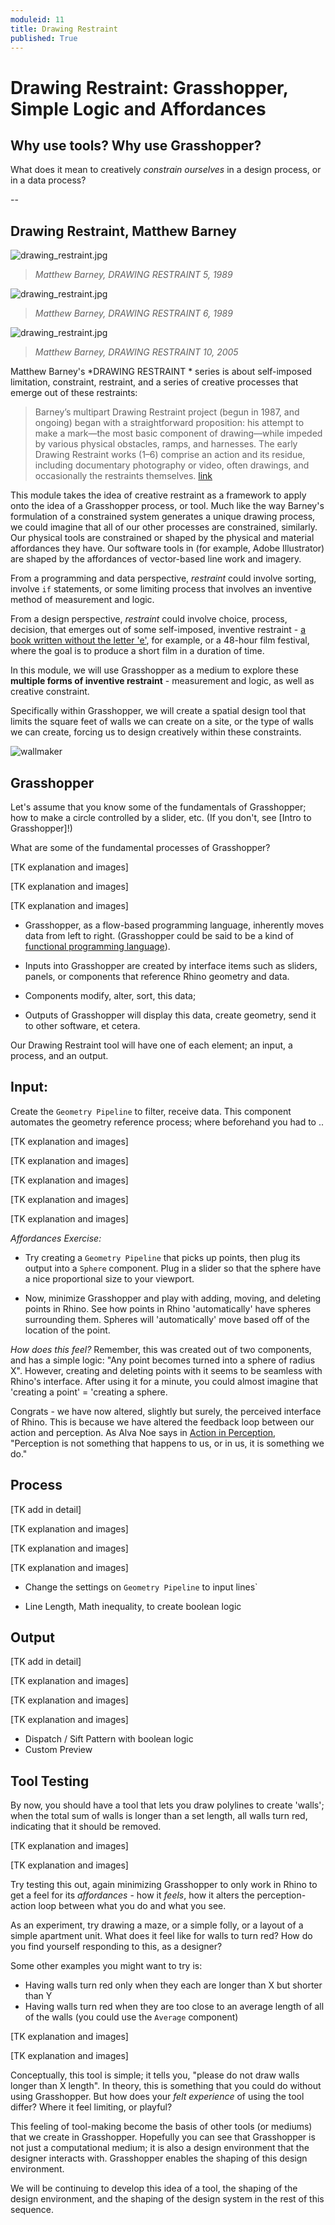 ```yaml
---
moduleid: 11
title: Drawing Restraint
published: True
---
```


# Drawing Restraint: Grasshopper, Simple Logic and Affordances


## Why use tools? Why use Grasshopper?

What does it mean to creatively *constrain ourselves* in a design process, or in a data process? 

--

## Drawing Restraint, Matthew Barney

![drawing_restraint.jpg](images/drawing_restraint.jpg)

>*Matthew Barney, DRAWING RESTRAINT 5, 1989*

![drawing_restraint.jpg](images/drawing_restraint_2.jpg)

>*Matthew Barney, DRAWING RESTRAINT 6, 1989*

![drawing_restraint.jpg](images/drawing_restraint_10.jpg)

>*Matthew Barney, DRAWING RESTRAINT 10, 2005*


Matthew Barney's *DRAWING RESTRAINT * series is about self-imposed limitation, constraint, restraint, and a series of creative processes that emerge out of these restraints:

>Barney’s multipart Drawing Restraint project (begun in 1987, and ongoing) began with a straight­forward proposition: his attempt to make a mark—the most basic component of drawing—while impeded by various physical obstacles, ramps, and harnesses. The early Drawing Restraint works (1–6) comprise an action and its residue, including documentary photography or video, often drawings, and occasionally the restraints themselves. [link](https://www.moma.org/collection/works/81055)

This module takes the idea of creative restraint as a framework to apply onto the idea of a Grasshopper process, or tool. Much like the way Barney's formulation of a constrained system generates a unique drawing process, we could imagine that all of our other processes are constrained, similarly. Our physical tools are constrained or shaped by the physical and material affordances they have. Our software tools in (for example, Adobe Illustrator) are shaped by the affordances of vector-based line work and imagery.

From a programming and data perspective, *restraint* could involve sorting, involve `if` statements, or some limiting process that involves an inventive method of measurement and logic. 

From a design perspective, *restraint* could involve choice, process, decision, that emerges out of some self-imposed, inventive restraint - [a book written without the letter 'e'](https://en.wikipedia.org/wiki/Gadsby_(novel)), for example, or a 48-hour film festival, where the goal is to produce a short film in a duration of time.

In this module, we will use Grasshopper as a medium to explore these **multiple forms of inventive restraint** - measurement and logic, as well as creative constraint. 

Specifically within Grasshopper, we will create a spatial design tool that limits the square feet of walls we can create on a site, or the type of walls we can create, forcing us to design creatively within these constraints.

![wallmaker](images/wallmaker.png)

## Grasshopper

Let's assume that you know some of the fundamentals of Grasshopper; how to make a circle controlled by a slider, etc. (If you don't, see [Intro to Grasshopper]!)

What are some of the fundamental processes of Grasshopper? 

<div class="instruction">
[TK explanation and images]

[TK explanation and images]

[TK explanation and images]
</div>

- Grasshopper, as a flow-based programming language, inherently moves data from left to right. (Grasshopper could be said to be a kind of [functional programming language](https://en.wikipedia.org/wiki/Functional_programming)). 

- Inputs into Grasshopper are created by interface items such as sliders, panels, or components that reference Rhino geometry and data.

- Components modify, alter, sort, this data;

- Outputs of Grasshopper will display this data, create geometry, send it to other software, et cetera.

Our Drawing Restraint tool will have one of each element; an input, a process, and an output.

## Input:

Create the `Geometry Pipeline` to filter, receive data. This component automates the geometry reference process; where beforehand you had to .. 

[TK explanation and images]

[TK explanation and images]

[TK explanation and images]

[TK explanation and images]

[TK explanation and images]


*Affordances Exercise:*

- Try creating a `Geometry Pipeline` that picks up points, then plug its output into a `Sphere` component. Plug in a slider so that the sphere have a nice proportional size to your viewport.

- Now, minimize Grasshopper and play with adding, moving, and deleting points in Rhino. See how points in Rhino 'automatically' have spheres surrounding them. Spheres will 'automatically' move based off of the location of the point.

*How does this feel?* Remember, this was created out of two components, and has a simple logic: "Any point becomes turned into a sphere of radius X". However, creating and deleting points with it seems to be seamless with Rhino's interface. After using it for a minute, you could almost imagine that 'creating a point' = 'creating a sphere.

Congrats - we have now altered, slightly but surely, the perceived interface of Rhino. This is because we have altered the feedback loop between our action and perception. As Alva Noe says in [Action in Perception](https://mitpress.mit.edu/books/action-perception), "Perception is not something that happens to us, or in us, it is something we do." 

## Process

[TK add in detail]

[TK explanation and images]

[TK explanation and images]

[TK explanation and images]

- Change the settings on `Geometry Pipeline` to input lines`

- Line Length, Math inequality, to create boolean logic

## Output

[TK add in detail]

[TK explanation and images]

[TK explanation and images]

[TK explanation and images]


- Dispatch / Sift Pattern with boolean logic 
- Custom Preview



## Tool Testing

By now, you should have a tool that lets you draw polylines to create 'walls'; when the total sum of walls is longer than a set length, all walls turn red, indicating that it should be removed.

[TK explanation and images]

[TK explanation and images]

Try testing this out, again minimizing Grasshopper to only work in Rhino to get a feel for its *affordances* - how it *feels*, how it alters the perception-action loop between what you do and what you see.

As an experiment, try drawing a maze, or a simple folly, or a layout of a simple apartment unit. What does it feel like for walls to turn red? How do you find yourself responding to this, as a designer?

Some other examples you might want to try is:
- Having walls turn red only when they each are longer than X but shorter than Y 
- Having walls turn red when they are too close to an average length of all of the walls (you could use the `Average` component)

[TK explanation and images]

[TK explanation and images]

Conceptually, this tool is simple; it tells you, "please do not draw walls longer than X length". In theory, this is something that you could do without using Grasshopper. But how does your *felt experience* of using the tool differ? Where it feel limiting, or playful?

This feeling of tool-making become the basis of other tools (or mediums) that we create in Grasshopper. Hopefully you can see that Grasshopper is not just a computational medium; it is also a design environment that the designer interacts with. Grasshopper enables the shaping of this design environment.

We will be continuing to develop this idea of a tool, the shaping of the design environment, and the shaping of the design system in the rest of this sequence.

